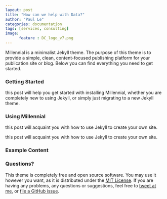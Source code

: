 ```yaml
---
layout: post
title: "How can we help with Data?"
author: "Paul Le"
categories: documentation
tags: [services, consulting]
image:
      feature :	DC_logo_v7.png
---
```


Millennial is a minimalist Jekyll theme. The purpose of this theme is to provide a simple, clean, content-focused publishing platform for your publication site or blog. Below you can find everything you need to get started.

### Getting Started

this post will help you get started with installing Millennial, whether you are completely new to using Jekyll, or simply just migrating to a new Jekyll theme.

### Using Millennial

this post will acquaint you with how to use Jekyll to create your own site.

this post will acquaint you with how to use Jekyll to create your own site.

### Example Content

### Questions?

This theme is completely free and open source software. You may use it however you want, as it is distributed under the [MIT License](http://choosealicense.com/licenses/mit/). If you are having any problems, any questions or suggestions, feel free to [tweet at me](https://twitter.com/intent/tweet?text=My%question%about%Millennial%is:%&amp;via=paululele), or [file a GitHub issue](https://github.com/lenpaul/Millennial/issues/new).
